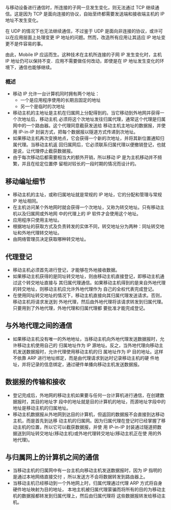 
与移动设备进行通信时，所连接的子网一旦发生变化，则无法通过 TCP 继续通信。这是因为 TCP 是面向连接的协议，自始至终都需要发送端和接收端主机的 IP 地址不发生变化。

在 UDP 的情况下也无法继续通信，不过鉴于 UDP 是面向非连接的协议，或许可以在应用层面上处理变更 IP 地址的问题。然而，改造所有应用让其适应 IP 地址变更不是件容易的事。

由此，Mobile IP 应运而生。这种技术在主机所连接的子网 IP 发生变化时，主机 IP 地址仍可以保持不变．应用不需要做任何改动，即使是在 IP 地址发生变化的环境下，通信也能够继续。


### 概述

- 移动 IP 允许一台计算机同时拥有两个地址：
    + 一个是应用程序使用的长期且固定的地址
    + 另一个是临时的次地址
- 移动主机的主地址是主机在归属网上分配得到的。当它移动到外地网并获得一个次地址后，移动主机
  必须将这个次地址发往归属代理，通常这个代理是归属网中的一个路由器。这个代理同意截获发送给
  移动主机主地址的数据报，并使用 IP-in-IP 封装方式，把每个数据报以隧道方式传递到次地址。
- 如果移动主机再次变换地点，它会获得一个新的次地址，并将其新位置通知归属代理。当移动主机返
  回归属网后，它必须联系归属代理以便撤销登记，也就是说，让代理停止截获数据报。
- 由于每次移动后都需要相当大的额外开销，所以移动 IP 是为主机移动并不频繁，并且在给定位置停
  留相对较长的一段时期的情况而设计的。

## 移动编址细节
- 移动主机的主址，或称归属地址就是常规的 IP 地址，它的分配和管理与常规 IP 地址相同。
- 在主机访问某个外地网时就会获得一个次地址，又称为转交地址。只有移动主机以及归属网或外地网
  中的代理上的 IP 软件才会使用这个地址。
- 应用程序只使用主地址。
- 根据地址的获取方式及负责转发的实体不同，转交地址分为两种：同址转交地址和外地代理转交地址。
- 由网络管理员决定获取哪种转交地址。

## 代理登记
- 移动主机必须首先进行登记，才能够在外地接收数据。
- 如果移动主机获得的是同址转交地址，则由移动主机直接登记，即移动主机通过这个转交地址直接与
  其归属代理通信。如果移动主机得到的是来自外地代理的转交地址，则移动主机应允许外地代理作为
  自己的全权代表完成登记。
- 在使用同址转交地址的情况下，移动主机直接向其归属代理发送请求。否则，移动主机将请求发送到
  外地代理，然后由外地代理将该请求转发到归属代理。只要用到了外地代理，外地代理和归属代理都
  要批准才能完成登记。

## 与外地代理之间的通信
- 如果移动主机没有唯一的外地地址，当移动主机向外地代理发送数据报时，允许移动主机使用自己的
  归属地址作为 IP 源地址。反之，当外地代理向移动主机发送数据报时，允许代理使用移动主机的归
  属地址作为 IP 目的地址。这样不依靠 ARP 进行地址绑定，而是由代理请求到达时记录移动主机的硬
  件地址，并将记录的信息绑定，通过硬件单播向移动主机发送数据报。

## 数据报的传输和接收
- 登记完成后，外地网的移动主机如果要与任何一台计算机进行通信，在创建数据报时，其目的地址字
  段中的地址就是目的计算机的地址，而源地址字段中的地址是移动主机的归属地址。
- 移动主机数据报从外地网到达目的计算机，但返回的数据报不会直接到达移动主机，而是首先到达移
  动主机的归属网。因为归属代理在登记时已经掌握了移动主机的位置，所以它可以截获数据报，并使
  用 IP-in-IP 封装通过隧道把数据送到同址转交地址(移动主机)或外地代理转交地址(移动主机正在使
  用的外地代理)。

## 与归属网上的计算机之间的通信
- 当移动主机的归属网中有一台主机向移动主机发送数据报时，因为 IP 指明的是通过本地网络直接交付
  ，所以发送方不会将数据转发到路由器上。
- 当移动主机已经移动到一个外地网上时，归属代理通过代理 ARP 方式将自身硬件地址映射为目的地址，
  本地主机被归属代理蒙骗而将所有的目的为移动主机的数据报都转发到归属代理上，然后由归属代理将
  这些数据报转发给移动主机。
